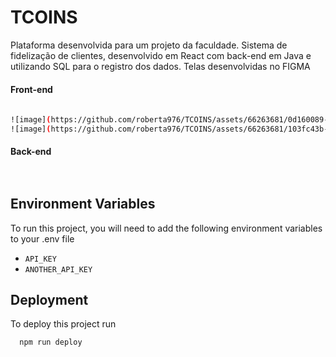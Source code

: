 # TCOINS
Plataforma desenvolvida para um projeto da faculdade. Sistema de fidelização de clientes, desenvolvido em React com back-end em Java e utilizando SQL para o registro dos dados. Telas desenvolvidas no FIGMA

#### Front-end
```bash
  
![image](https://github.com/roberta976/TCOINS/assets/66263681/0d160089-538c-4d9c-bc85-28c3f88127c5)
![image](https://github.com/roberta976/TCOINS/assets/66263681/103fc43b-4438-4e0c-b37c-2cb804761151)

```

#### Back-end
```bash
  
```
## Environment Variables

To run this project, you will need to add the following environment variables to your .env file

- `API_KEY`
- `ANOTHER_API_KEY`



## Deployment

To deploy this project run

```bash
  npm run deploy
```


